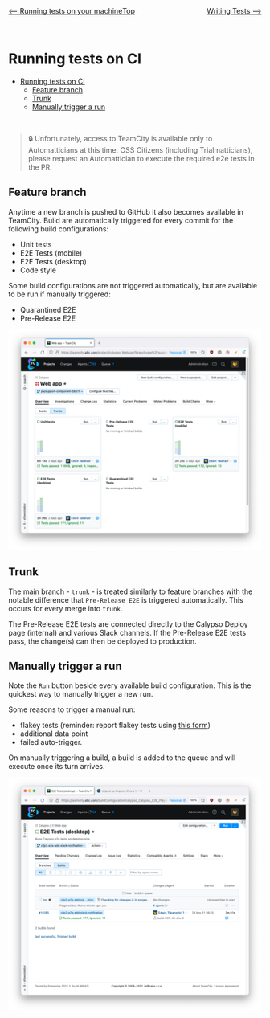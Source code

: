 <div style="width: 45%; float:left" align="left"><a href="./tests_local.md"><-- Running tests on your machine</a> </div>
<div style="width: 5%; float:left" align="center"><a href="./../README.md">Top</a></div>
<div style="width: 45%; float:right"align="right"><a href="./writing_tests.md">Writing Tests --></a> </div>

<br><br>

# Running tests on CI

<!-- TOC -->

- [Running tests on CI](#running-tests-on-ci)
  - [Feature branch](#feature-branch)
  - [Trunk](#trunk)
  - [Manually trigger a run](#manually-trigger-a-run)

<!-- /TOC -->

<br>

> :lock: Unfortunately, access to TeamCity is available only to Automatticians at this time. OSS Citizens (including Trialmatticians), please request an Automattician to execute the required e2e tests in the PR.

## Feature branch

Anytime a new branch is pushed to GitHub it also becomes available in TeamCity. Build are automatically triggered for every commit for the following build configurations:

- Unit tests
- E2E Tests (mobile)
- E2E Tests (desktop)
- Code style

Some build configurations are not triggered automatically, but are available to be run if manually triggered:

- Quarantined E2E
- Pre-Release E2E

![teamcity_branch_view](resources/teamcity_branch_view.png)

## Trunk

The main branch - `trunk` - is treated similarly to feature branches with the notable difference that `Pre-Release E2E` is triggered automatically. This occurs for every merge into `trunk`.

The Pre-Release E2E tests are connected directly to the Calypso Deploy page (internal) and various Slack channels. If the Pre-Release E2E tests pass, the change(s) can then be deployed to production.

## Manually trigger a run

Note the `Run` button beside every available build configuration. This is the quickest way to manually trigger a new run.

Some reasons to trigger a manual run:

- flakey tests (reminder: report flakey tests using [this form](https://github.com/Automattic/wp-calypso/issues/new?assignees=&labels=Flaky+e2e&template=flaky-e2e-spec-report.yml&title=Flaky+E2E%3A+))
- additional data point
- failed auto-trigger.

On manually triggering a build, a build is added to the queue and will execute once its turn arrives.

![](resources/teamcity_build_manually_trigger.png)
